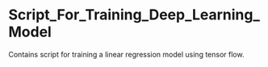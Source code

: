 # Script_For_Training_Deep_Learning_Model
Contains script for training a linear regression model using tensor flow.
